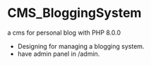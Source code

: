 # CMS_BloggingSystem
a cms for personal blog with PHP 8.0.0

- Designing for managing a blogging system.
- have admin panel in /admin.
